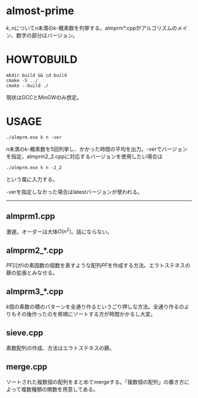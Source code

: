 # almost-prime

$k, n$について$n$未満の$k$-概素数を列挙する。almprm*.cppがアルゴリズムのメイン、数字の部分はバージョン。

# HOWTOBUILD

```
mkdir build && cd build
cmake -S ../
cmake --build ./
```

現状はGCCとMinGWのみ想定。

# USAGE

```
./almprm.exe k n -ver
```

$n$未満の$k$-概素数を5回列挙し、かかった時間の平均を出力。-verでバージョンを指定。almprm2_2.cppに対応するバージョンを使用したい場合は

```
./almprm.exe k n -2_2
```
という風に入力する。

-verを指定しなかった場合はlatestバージョンが使われる。

------------------------------------------

## almprm1.cpp

激遅。オーダーは大体$O(n^2)$。話にならない。

## almprm2_*.cpp

$PF[i]$が$i$の素因数の個数を表すような配列$PF$を作成する方法。エラトステネスの篩の拡張とみなせる。

## almprm3_*.cpp

$k$個の素数の積のパターンを全通り作るというごり押しな方法。全通り作るのよりもその後作ったのを昇順にソートする方が時間かかるし大変。

## sieve.cpp

素数配列の作成、方法はエラトステネスの篩。

## merge.cpp

ソートされた複数個の配列をまとめてmergeする。「複数個の配列」の置き方によって複数種類の関数を用意してある。